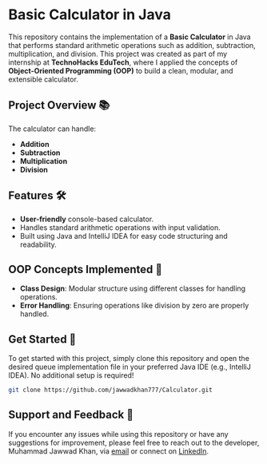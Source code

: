 # Basic Calculator in Java

This repository contains the implementation of a **Basic Calculator** in Java that performs standard arithmetic operations such as addition, subtraction, multiplication, and division. This project was created as part of my internship at **TechnoHacks EduTech**, where I applied the concepts of **Object-Oriented Programming (OOP)** to build a clean, modular, and extensible calculator.

## Project Overview 📚

The calculator can handle:
- **Addition**
- **Subtraction**
- **Multiplication**
- **Division**

## Features 🛠️

- **User-friendly** console-based calculator.
- Handles standard arithmetic operations with input validation.
- Built using Java and IntelliJ IDEA for easy code structuring and readability.

## OOP Concepts Implemented 🌟

- **Class Design**: Modular structure using different classes for handling operations.
- **Error Handling**: Ensuring operations like division by zero are properly handled.

## Get Started 🚀

To get started with this project, simply clone this repository and open the desired queue implementation file in your preferred Java IDE (e.g., IntelliJ IDEA). No additional setup is required!

```bash
git clone https://github.com/jawwadkhan777/Calculator.git
```

## Support and Feedback 📧

If you encounter any issues while using this repository or have any suggestions for improvement, please feel free to reach out to the developer, Muhammad Jawwad Khan, via [email](mailto:m.jawwadkhan777@gmail.com) or connect on [LinkedIn](https://www.linkedin.com/in/jawwadkhan777/).
